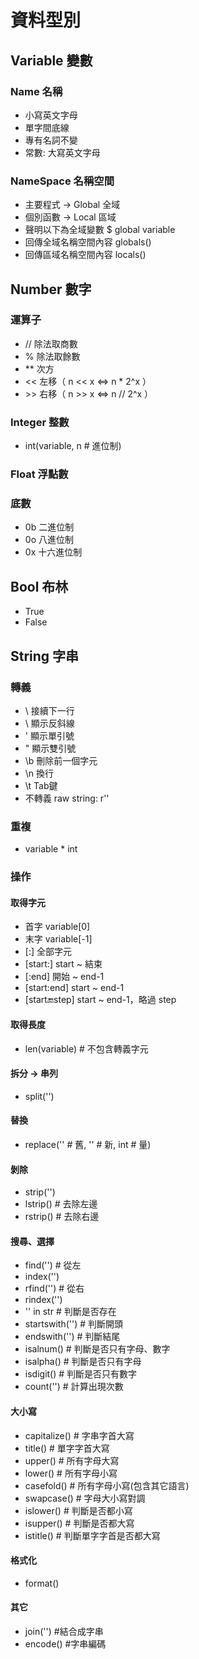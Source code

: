 # 資料型別

## Variable 變數

### Name 名稱

- 小寫英文字母
- 單字間底線
- 專有名詞不變
- 常數: 大寫英文字母

### NameSpace 名稱空間

- 主要程式 -> Global 全域
- 個別函數 -> Local 區域
- 聲明以下為全域變數 $ global variable
- 回傳全域名稱空間內容 globals()
- 回傳區域名稱空間內容 locals()

## Number 數字

### 運算子

- // 除法取商數
- % 除法取餘數
- ** 次方
- << 左移（ n << x ⇔ n * 2^x ）
- \>> 右移（ n >> x ⇔ n // 2^x ）

### Integer 整數

- int(variable, n # 進位制)

### Float 浮點數

### 底數

- 0b 二進位制
- 0o 八進位制
- 0x 十六進位制

## Bool 布林

- True
- False

## String 字串

### 轉義

- \ 接續下一行
- \\ 顯示反斜線
- \' 顯示單引號
- \" 顯示雙引號
- \b 刪除前一個字元
- \n 換行
- \t Tab鍵
- 不轉義 raw string: r''

### 重複

- variable * int

### 操作

#### 取得字元

- 首字 variable[0]
- 末字 variable[-1]
- [:] 全部字元
- [start:] start ~ 結束
- [:end] 開始 ~ end-1
- [start:end] start ~ end-1
- [start:end:step] start ~ end-1，略過 step

#### 取得長度

- len(variable) # 不包含轉義字元

#### 拆分 -> 串列

- split('')

#### 替換

- replace('' # 舊, '' # 新, int # 量)

#### 剝除

- strip('')
- lstrip() # 去除左邊
- rstrip() # 去除右邊

#### 搜尋、選擇

- find('') # 從左
- index('')
- rfind('') # 從右
- rindex('')
- '' in str # 判斷是否存在
- startswith('') # 判斷開頭
- endswith('') # 判斷結尾
- isalnum() # 判斷是否只有字母、數字
- isalpha() # 判斷是否只有字母
- isdigit() # 判斷是否只有數字
- count('') # 計算出現次數

#### 大小寫

- capitalize() # 字串字首大寫
- title() # 單字字首大寫
- upper() # 所有字母大寫
- lower() # 所有字母小寫
- casefold() # 所有字母小寫(包含其它語言)
- swapcase() # 字母大小寫對調
- islower() # 判斷是否都小寫
- isupper() # 判斷是否都大寫
- istitle() # 判斷單字字首是否都大寫

#### 格式化

- format()

#### 其它

- join('') #結合成字串
- encode() #字串編碼
